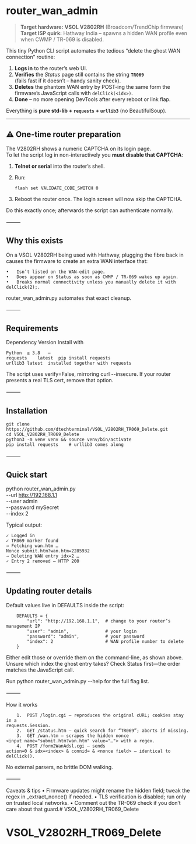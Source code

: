 # router_wan_admin

> **Target hardware:** **VSOL V2802RH** (Broadcom/TrendChip firmware)  
> **Target ISP quirk:** Hathway India – spawns a hidden WAN profile even when CWMP / TR-069 is disabled.

This tiny Python CLI script automates the tedious “delete the ghost WAN
connection” routine:

1. **Logs in** to the router’s web UI.  
2. **Verifies** the *Status* page still contains the string **`TR069`**  
   (fails fast if it doesn’t – handy sanity check).  
3. **Deletes** the phantom WAN entry by POST-ing the same form the firmware’s
   JavaScript calls with `delClick(<idx>)`.  
4. **Done** – no more opening DevTools after every reboot or link flap.

Everything is **pure std-lib + `requests` + `urllib3`** (no BeautifulSoup).

---

## ⚠️ One-time router preparation

The V2802RH shows a numeric CAPTCHA on its login page.  
To let the script log in non-interactively you **must disable that CAPTCHA**:

1. **Telnet or serial** into the router’s shell.  
2. Run:

   ```shell
   flash set VALIDATE_CODE_SWITCH 0
3.	Reboot the router once. The login screen will now skip the CAPTCHA.

Do this exactly once; afterwards the script can authenticate normally.

⸻

## Why this exists

On a VSOL V2802RH being used with Hathway, plugging the fibre back in causes
the firmware to create an extra WAN interface that:

	•	Isn’t listed on the WAN-edit page.
	•	Does appear on Status as soon as CWMP / TR-069 wakes up again.
	•	Breaks normal connectivity unless you manually delete it with delClick(2);.

router_wan_admin.py automates that exact cleanup.

⸻

## Requirements

Dependency	Version	Install with
    
    Python	≥ 3.8	—
    requests	latest	pip install requests
    urllib3	latest	installed together with requests

The script uses verify=False, mirroring curl --insecure.
If your router presents a real TLS cert, remove that option.

⸻

## Installation

    git clone https://github.com/dtechterminal/VSOL_V2802RH_TR069_Delete.git
    cd VSOL_V2802RH_TR069_Delete
    python3 -m venv venv && source venv/bin/activate
    pip install requests    # urllib3 comes along


⸻

## Quick start

python router_wan_admin.py \
  --url      http://192.168.1.1 \
  --user     admin \
  --password mySecret \
  --index    2

Typical output:

    ✓ Logged in
    ✓ TR069 marker found
    → Fetching wan.htm …
    Nonce submit.htm?wan.htm=2285932
    → Deleting WAN entry idx=2 …
    ✓ Entry 2 removed – HTTP 200


⸻

## Updating router details

Default values live in DEFAULTS inside the script:

        DEFAULTS = {
            "url": "http://192.168.1.1",  # change to your router’s management IP
            "user": "admin",              # your login
            "password": "admin",          # your password
            "index": 2                    # WAN profile number to delete
        }

Either edit those or override them on the command-line, as shown above.
Unsure which index the ghost entry takes? Check Status first—the order
matches the JavaScript call.

Run python router_wan_admin.py --help for the full flag list.

⸻

How it works

        1.	POST /login.cgi – reproduces the original cURL; cookies stay in a
    requests.Session.
        2.	GET /status.htm – quick search for “TR069”; aborts if missing.
        3.	GET /wan.htm – scrapes the hidden nonce
    <input name="submit.htm?wan.htm" value="…"> with a regex.
        4.	POST /form2WanAdsl.cgi – sends
    action=0 & idx=<index> & connid= & <nonce field> – identical to
    delClick().

No external parsers, no brittle DOM walking.

⸻

Caveats & tips
	•	Firmware updates might rename the hidden field; tweak the regex in
_extract_nonce() if needed.
	•	TLS verification is disabled; run only on trusted local networks.
	•	Comment out the TR-069 check if you don’t care about that guard.# VSOL_V2802RH_TR069_Delete
# VSOL_V2802RH_TR069_Delete
